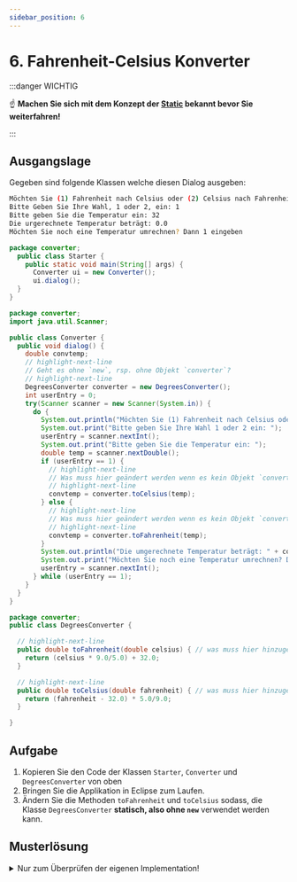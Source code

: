 ```yaml
---
sidebar_position: 6
---
```


# 6. Fahrenheit-Celsius Konverter

:::danger WICHTIG

:point_up: **Machen Sie sich mit dem Konzept der [Static](../konzepte/static.md)
bekannt bevor Sie weiterfahren!**

:::

## Ausgangslage

Gegeben sind folgende Klassen welche diesen Dialog ausgeben:

```bash title="Der Dialog-Ablauf"
Möchten Sie (1) Fahrenheit nach Celsius oder (2) Celsius nach Fahrenheit umrechnen?
Bitte Geben Sie Ihre Wahl, 1 oder 2, ein: 1
Bitte geben Sie die Temperatur ein: 32
Die urgerechnete Temperatur beträgt: 0.0
Möchten Sie noch eine Temperatur umrechnen? Dann 1 eingeben
```

```java title="Starter.java"
package converter;
  public class Starter {
    public static void main(String[] args) {
      Converter ui = new Converter();
      ui.dialog();
  }
}
```

```java title="Converter.java"
package converter;
import java.util.Scanner;

public class Converter {
  public void dialog() {
    double convtemp;
    // highlight-next-line
    // Geht es ohne `new`, rsp. ohne Objekt `converter`?
    // highlight-next-line
    DegreesConverter converter = new DegreesConverter();
    int userEntry = 0;
    try(Scanner scanner = new Scanner(System.in)) {
      do {
        System.out.println("Möchten Sie (1) Fahrenheit nach Celsius oder (2) Celsius nach Fahrenheit umrechnen?");
        System.out.print("Bitte geben Sie Ihre Wahl 1 oder 2 ein: ");
        userEntry = scanner.nextInt();
        System.out.print("Bitte geben Sie die Temperatur ein: ");
        double temp = scanner.nextDouble();
        if (userEntry == 1) {
          // highlight-next-line
          // Was muss hier geändert werden wenn es kein Objekt `converter` mehr gibt?
          // highlight-next-line
          convtemp = converter.toCelsius(temp);
        } else {
          // highlight-next-line
          // Was muss hier geändert werden wenn es kein Objekt `converter` mehr gibt?
          // highlight-next-line
          convtemp = converter.toFahrenheit(temp);
        }
        System.out.println("Die umgerechnete Temperatur beträgt: " + convtemp);
        System.out.print("Möchten Sie noch eine Temperatur umrechnen? Dann 1 eingeben. ");
        userEntry = scanner.nextInt();
      } while (userEntry == 1);
    }
  }
}
```

```java title="DegreesConverter.java"
package converter;
public class DegreesConverter {

  // highlight-next-line
  public double toFahrenheit(double celsius) { // was muss hier hinzugefügt werden?
    return (celsius * 9.0/5.0) + 32.0;
  }

  // highlight-next-line
  public double toCelsius(double fahrenheit) { // was muss hier hinzugefügt werden?
    return (fahrenheit - 32.0) * 5.0/9.0;
  }

}
```

## Aufgabe

1. Kopieren Sie den Code der Klassen `Starter`, `Converter` und
   `DegreesConverter` von oben
2. Bringen Sie die Applikation in Eclipse zum Laufen.
3. Ändern Sie die Methoden `toFahrenheit` und `toCelsius` sodass, die Klasse
   `DegreesConverter` **statisch, also ohne `new`** verwendet werden kann.

## Musterlösung

<details>
<summary>Nur zum Überprüfen der eigenen Implementation!</summary>

```java title="Converter.java"
package converter;
import java.util.Scanner;

public class Converter {
  public void dialog() {
    double convtemp;
    // highlight-next-line
    // Die nächste Linie kann man auskommentieren, we braucht nun kein Objekt mehr
    // highlight-next-line
    // DegreesConverter converter = new DegreesConverter();
    int userEntry = 0;
    try(Scanner scanner = new Scanner(System.in)) {
      do {
        System.out.println("Möchten Sie (1) Fahrenheit nach Celsius oder (2) Celsius nach Fahrenheit umrechnen?");
        System.out.print("Bitte geben Sie Ihre Wahl 1 oder 2 ein: ");
        userEntry = scanner.nextInt();
        System.out.print("Bitte geben Sie die Temperatur ein: ");
        double temp = scanner.nextDouble();
        if (userEntry == 1) {
          // highlight-next-line
          // convtemp = converter.toCelsius(temp);
          // highlight-next-line
          convtemp = DegreesConverter.toCelsius(temp); // es braucht kein Objekt!
        } else {
          // highlight-next-line
          //convtemp = converter.toFahrenheit(temp);
          // highlight-next-line
          convtemp = DegreesConverter.toFahrenheit(temp); // es braucht kein Objekt!
        }
        System.out.println("Die umgerechnete Temperatur beträgt: " + convtemp);
        System.out.print("Möchten Sie noch eine Temperatur umrechnen? Dann 1 eingeben. ");
        userEntry = scanner.nextInt();
      } while (userEntry == 1);
    }
  }
}
```

```java title="DegreesConverter.java"
package converter;
public class DegreesConverter {

  // Hinzufügen des keywords `static`
  // highlight-next-line
  public static double toFahrenheit(double celsius) {
    return (celsius * 9.0/5.0) + 32.0;
  }

  // Hinzufügen des keywords `static`
  // highlight-next-line
  public static double toCelsius(double fahrenheit) {
    return (fahrenheit - 32.0) * 5.0/9.0;
  }

}
```

</details>
